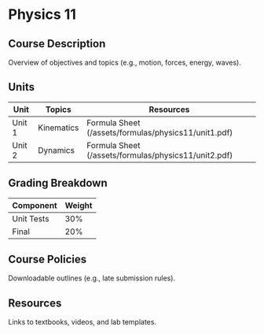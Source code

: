 # Physics 11

## Course Description

Overview of objectives and topics (e.g., motion, forces, energy, waves).

## Units

| Unit   | Topics          | Resources                                  |
| ------ | --------------- | ------------------------------------------ |
| Unit 1 | Kinematics      | Formula Sheet (/assets/formulas/physics11/unit1.pdf) |
| Unit 2 | Dynamics        | Formula Sheet (/assets/formulas/physics11/unit2.pdf) |

## Grading Breakdown

| Component  | Weight |
| ---------- | ------ |
| Unit Tests | 30%    |
| Final      | 20%    |

## Course Policies

Downloadable outlines (e.g., late submission rules).

## Resources

Links to textbooks, videos, and lab templates.
